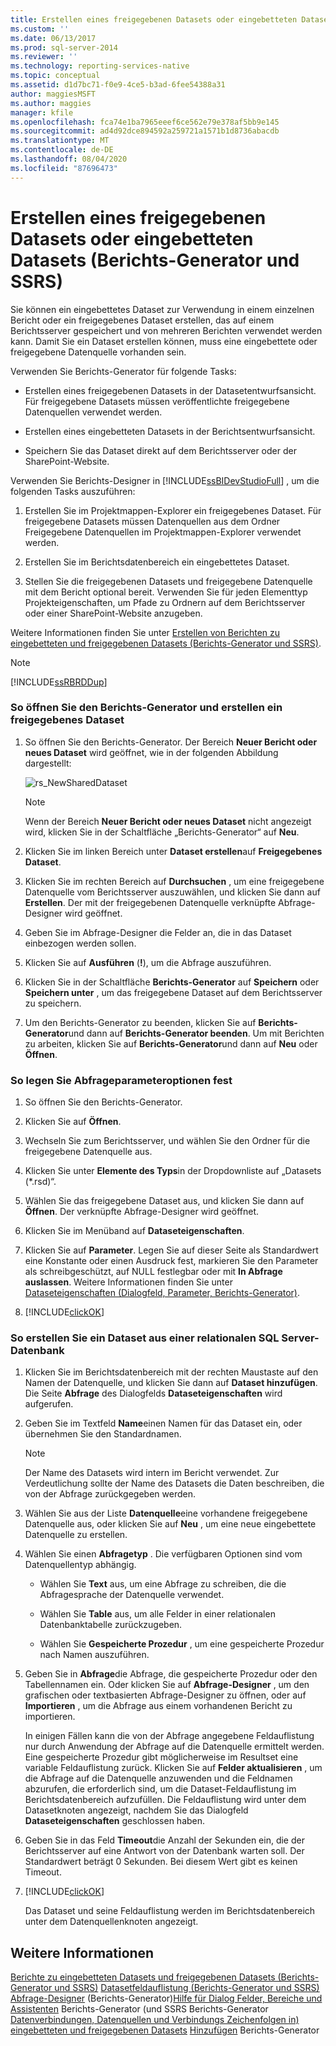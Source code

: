 ```yaml
---
title: Erstellen eines freigegebenen Datasets oder eingebetteten Datasets (Berichts-Generator und SSRS) | Microsoft-Dokumentation
ms.custom: ''
ms.date: 06/13/2017
ms.prod: sql-server-2014
ms.reviewer: ''
ms.technology: reporting-services-native
ms.topic: conceptual
ms.assetid: d1d7bc71-f0e9-4ce5-b3ad-6fee54388a31
author: maggiesMSFT
ms.author: maggies
manager: kfile
ms.openlocfilehash: fca74e1ba7965eeef6ce562e79e378af5bb9e145
ms.sourcegitcommit: ad4d92dce894592a259721a1571b1d8736abacdb
ms.translationtype: MT
ms.contentlocale: de-DE
ms.lasthandoff: 08/04/2020
ms.locfileid: "87696473"
---
```

# <a name="create-a-shared-dataset-or-embedded-dataset-report-builder-and-ssrs"></a>Erstellen eines freigegebenen Datasets oder eingebetteten Datasets (Berichts-Generator und SSRS)
  Sie können ein eingebettetes Dataset zur Verwendung in einem einzelnen Bericht oder ein freigegebenes Dataset erstellen, das auf einem Berichtsserver gespeichert und von mehreren Berichten verwendet werden kann. Damit Sie ein Dataset erstellen können, muss eine eingebettete oder freigegebene Datenquelle vorhanden sein.

 Verwenden Sie Berichts-Generator für folgende Tasks:

-   Erstellen eines freigegebenen Datasets in der Datasetentwurfsansicht. Für freigegebene Datasets müssen veröffentlichte freigegebene Datenquellen verwendet werden.

-   Erstellen eines eingebetteten Datasets in der Berichtsentwurfsansicht.

-   Speichern Sie das Dataset direkt auf dem Berichtsserver oder der SharePoint-Website.

 Verwenden Sie Berichts-Designer in [!INCLUDE[ssBIDevStudioFull](../../includes/ssbidevstudiofull-md.md)] , um die folgenden Tasks auszuführen:

1.  Erstellen Sie im Projektmappen-Explorer ein freigegebenes Dataset. Für freigegebene Datasets müssen Datenquellen aus dem Ordner Freigegebene Datenquellen im Projektmappen-Explorer verwendet werden.

2.  Erstellen Sie im Berichtsdatenbereich ein eingebettetes Dataset.

3.  Stellen Sie die freigegebenen Datasets und freigegebene Datenquelle mit dem Bericht optional bereit. Verwenden Sie für jeden Elementtyp Projekteigenschaften, um Pfade zu Ordnern auf dem Berichtsserver oder einer SharePoint-Website anzugeben.

 Weitere Informationen finden Sie unter [Erstellen von Berichten zu eingebetteten und freigegebenen Datasets &#40;Berichts-Generator und SSRS&#41;](report-embedded-datasets-and-shared-datasets-report-builder-and-ssrs.md).

> [!NOTE]
>  [!INCLUDE[ssRBRDDup](../../includes/ssrbrddup-md.md)]

### <a name="to-open-report-builder-and-create-a-shared-dataset"></a>So öffnen Sie den Berichts-Generator und erstellen ein freigegebenes Dataset

1.  So öffnen Sie den Berichts-Generator. Der Bereich **Neuer Bericht oder neues Dataset** wird geöffnet, wie in der folgenden Abbildung dargestellt:

     ![rs_NewSharedDataset](../media/rs-newshareddataset.gif "rs_NewSharedDataset")

    > [!NOTE]
    >  Wenn der Bereich **Neuer Bericht oder neues Dataset** nicht angezeigt wird, klicken Sie in der Schaltfläche „Berichts-Generator“ auf **Neu**.

2.  Klicken Sie im linken Bereich unter **Dataset erstellen**auf **Freigegebenes Dataset**.

3.  Klicken Sie im rechten Bereich auf **Durchsuchen** , um eine freigegebene Datenquelle vom Berichtsserver auszuwählen, und klicken Sie dann auf **Erstellen**. Der mit der freigegebenen Datenquelle verknüpfte Abfrage-Designer wird geöffnet.

4.  Geben Sie im Abfrage-Designer die Felder an, die in das Dataset einbezogen werden sollen.

5.  Klicken Sie auf **Ausführen** (**!**), um die Abfrage auszuführen.

6.  Klicken Sie in der Schaltfläche **Berichts-Generator** auf **Speichern** oder **Speichern unter** , um das freigegebene Dataset auf dem Berichtsserver zu speichern.

7.  Um den Berichts-Generator zu beenden, klicken Sie auf **Berichts-Generator**und dann auf **Berichts-Generator beenden**. Um mit Berichten zu arbeiten, klicken Sie auf **Berichts-Generator**und dann auf **Neu** oder **Öffnen**.

### <a name="to-set-query-parameter-options"></a>So legen Sie Abfrageparameteroptionen fest

1.  So öffnen Sie den Berichts-Generator.

2.  Klicken Sie auf **Öffnen**.

3.  Wechseln Sie zum Berichtsserver, und wählen Sie den Ordner für die freigegebene Datenquelle aus.

4.  Klicken Sie unter **Elemente des Typs**in der Dropdownliste auf „Datasets (*.rsd)“.

5.  Wählen Sie das freigegebene Dataset aus, und klicken Sie dann auf **Öffnen**. Der verknüpfte Abfrage-Designer wird geöffnet.

6.  Klicken Sie im Menüband auf **Dataseteigenschaften**.

7.  Klicken Sie auf **Parameter**. Legen Sie auf dieser Seite als Standardwert eine Konstante oder einen Ausdruck fest, markieren Sie den Parameter als schreibgeschützt, auf NULL festlegbar oder mit **In Abfrage auslassen**. Weitere Informationen finden Sie unter [Dataseteigenschaften &#40;Dialogfeld, Parameter, Berichts-Generator&#41;](../dataset-properties-dialog-box-parameters-report-builder.md).

8.  [!INCLUDE[clickOK](../../../includes/clickok-md.md)]


### <a name="to-create-a-dataset-from-a-sql-server-relational-database"></a>So erstellen Sie ein Dataset aus einer relationalen SQL Server-Datenbank

1.  Klicken Sie im Berichtsdatenbereich mit der rechten Maustaste auf den Namen der Datenquelle, und klicken Sie dann auf **Dataset hinzufügen**. Die Seite **Abfrage** des Dialogfelds **Dataseteigenschaften** wird aufgerufen.

2.  Geben Sie im Textfeld **Name**einen Namen für das Dataset ein, oder übernehmen Sie den Standardnamen.

    > [!NOTE]
    >  Der Name des Datasets wird intern im Bericht verwendet. Zur Verdeutlichung sollte der Name des Datasets die Daten beschreiben, die von der Abfrage zurückgegeben werden.

3.  Wählen Sie aus der Liste **Datenquelle**eine vorhandene freigegebene Datenquelle aus, oder klicken Sie auf **Neu** , um eine neue eingebettete Datenquelle zu erstellen.

4.  Wählen Sie einen **Abfragetyp** . Die verfügbaren Optionen sind vom Datenquellentyp abhängig.

    -   Wählen Sie **Text** aus, um eine Abfrage zu schreiben, die die Abfragesprache der Datenquelle verwendet.

    -   Wählen Sie **Table** aus, um alle Felder in einer relationalen Datenbanktabelle zurückzugeben.

    -   Wählen Sie **Gespeicherte Prozedur** , um eine gespeicherte Prozedur nach Namen auszuführen.

5.  Geben Sie in **Abfrage**die Abfrage, die gespeicherte Prozedur oder den Tabellennamen ein. Oder klicken Sie auf **Abfrage-Designer** , um den grafischen oder textbasierten Abfrage-Designer zu öffnen, oder auf **Importieren** , um die Abfrage aus einem vorhandenen Bericht zu importieren.

     In einigen Fällen kann die von der Abfrage angegebene Feldauflistung nur durch Anwendung der Abfrage auf die Datenquelle ermittelt werden. Eine gespeicherte Prozedur gibt möglicherweise im Resultset eine variable Feldauflistung zurück. Klicken Sie auf **Felder aktualisieren** , um die Abfrage auf die Datenquelle anzuwenden und die Feldnamen abzurufen, die erforderlich sind, um die Dataset-Feldauflistung im Berichtsdatenbereich aufzufüllen. Die Feldauflistung wird unter dem Datasetknoten angezeigt, nachdem Sie das Dialogfeld **Dataseteigenschaften** geschlossen haben.

6.  Geben Sie in das Feld **Timeout**die Anzahl der Sekunden ein, die der Berichtsserver auf eine Antwort von der Datenbank warten soll. Der Standardwert beträgt 0 Sekunden. Bei diesem Wert gibt es keinen Timeout.

7.  [!INCLUDE[clickOK](../../../includes/clickok-md.md)]

     Das Dataset und seine Feldauflistung werden im Berichtsdatenbereich unter dem Datenquellenknoten angezeigt.

## <a name="see-also"></a>Weitere Informationen
 [Berichte zu eingebetteten Datasets und freigegebenen Datasets &#40;Berichts-Generator und SSRS&#41;](report-embedded-datasets-and-shared-datasets-report-builder-and-ssrs.md) [Datasetfeldauflistung &#40;Berichts-Generator und SSRS&#41;](dataset-fields-collection-report-builder-and-ssrs.md) [Abfrage-Designer](../query-designers-report-builder.md) &#40;Berichts-Generator&#41;[Hilfe für Dialog Felder, Bereiche und Assistenten](../report-builder-help-for-dialog-boxes-panes-and-wizards.md) Berichts-Generator &#40;und SSRS Berichts-Generator [Datenverbindungen, Datenquellen und Verbindungs Zeichenfolgen in&#41;](../data-connections-data-sources-and-connection-strings-in-report-builder.md) [eingebetteten und freigegebenen Datasets](embedded-and-shared-datasets-report-builder-and-ssrs.md) [Hinzufügen](report-datasets-ssrs.md) Berichts-Generator


